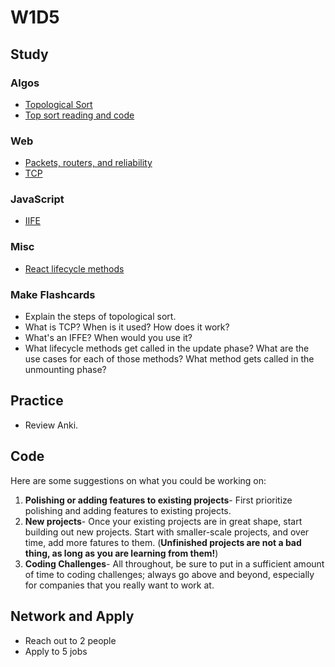 # W1D5

## Study

### Algos

* [Topological Sort](https://www.youtube.com/watch?v=ddTC4Zovtbc)
* [Top sort reading and code](http://www.geeksforgeeks.org/topological-sorting/)

### Web

* [Packets, routers, and reliability](https://www.khanacademy.org/computing/computer-science/internet-intro/internet-works-intro/v/the-internet-packet-routers-and-reliability)
* [TCP](https://www.youtube.com/watch?v=PpsEaqJV_A0)

### JavaScript

* [IIFE](https://medium.freecodecamp.org/the-definitive-javascript-handbook-for-a-developer-interview-44ffc6aeb54e)

### Misc

* [React lifecycle methods](https://engineering.musefind.com/react-lifecycle-methods-how-and-when-to-use-them-2111a1b692b1)

### Make Flashcards

* Explain the steps of topological sort.
* What is TCP? When is it used? How does it work?
* What's an IFFE? When would you use it?
* What lifecycle methods get called in the update phase? What are the use cases for each of those methods? What method gets called in the unmounting phase?

## Practice

* Review Anki.

## Code

Here are some suggestions on what you could be working on:

1. **Polishing or adding features to existing projects**- First prioritize polishing and adding features to existing projects.
1. **New projects**- Once your existing projects are in great shape, start building out new projects. Start with smaller-scale projects, and over time, add more fatures to them. (**Unfinished projects are not a bad thing, as long as you are learning from them!**)
1. **Coding Challenges**- All throughout, be sure to put in a sufficient amount of time to coding challenges; always go above and beyond, especially for companies that you really want to work at.

## Network and Apply

* Reach out to 2 people
* Apply to 5 jobs
